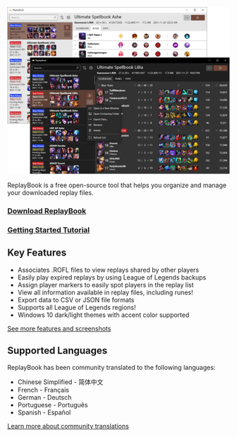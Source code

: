 ![Banner Image](images/0_banner_image.png "Window Overview Image")

ReplayBook is a free open-source tool that helps you organize and manage your downloaded replay files.

### [Download ReplayBook](https://github.com/fraxiinus/ReplayBook/releases/latest)

### [Getting Started Tutorial](tutorial/0_landing.md)

## Key Features

* Associates .ROFL files to view replays shared by other players
* Easily play expired replays by using League of Legends backups
* Assign player markers to easily spot players in the replay list
* View all information available in replay files, including runes!
* Export data to CSV or JSON file formats
* Supports all League of Legends regions!
* Windows 10 dark/light themes with accent color supported

[See more features and screenshots](features_screenshots.md)

## Supported Languages

ReplayBook has been community translated to the following languages:

* Chinese Simplified - 简体中文
* French - Français
* German - Deutsch
* Portuguese - Português
* Spanish - Español

[Learn more about community translations](https://github.com/fraxiinus/ReplayBook/wiki/Translating)
